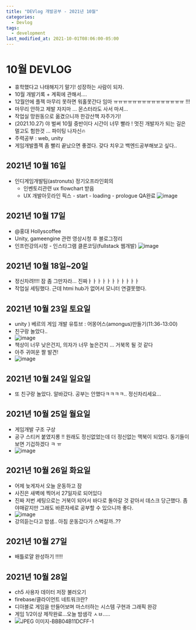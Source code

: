 ```yaml
---
title: "DEVlog 개발공부 - 2021년 10월"
categories:
  - Devlog
tags:
  - development
last_modified_at: 2021-10-01T08:06:00-05:00
---
```

# 10월 DEVLOG
- 휴학했다고 나태해지기 말기! 성장하는 사람이 되자.
- 10월 개발기록 + 계획에 관해서....
- 12월안에 플젝 마무리 못하면 워홀못간다 임마 ㅠㅠㅠㅠㅠㅠㅠㅠㅠㅠㅠㅠㅠㅠㅠ !!!
- 마무리 안하고 제발 자지마 ... 몬스터라도 사서 마셔...
- 작업실 망원동으로 옮겼으니까 한강산책 자주가기!
- (2021.10.27) 야 벌써 10월 중반이다 시간이 너무 빨라 ! 멋진 개발자가 되는 길은 멀고도 험한것 ... 파이팅 나자신🔥
- 주력공부 : web, unity
- 게임개발플젝 좀 빨리 끝났으면 좋겠다. 갖다 치우고 백엔드공부해보고 싶다.. 

## 2021년 10월 16일

- 인디게임개발팀(astronuts) 정기오프라인회의
  - 인벤토리관련 ux flowchart 받음
  - UX 개발아웃라인 픽스 - start - loading - prologue QA완료
    ![image](https://user-images.githubusercontent.com/69496570/137623463-9dd99adb-1901-4258-a032-74de4f2320f1.png)

## 2021년 10월 17일

- @홍대 Hollyscoffee
- Unity, gameengine 관련 영상시청 후 블로그정리
- 인프런강의시청 - 인스타그램 클론코딩(fullstack 웹개발)
  ![image](https://user-images.githubusercontent.com/69496570/137623576-56f87da8-e2ce-49e2-8e04-be67f01eb70f.png)

## 2021년 10월 18일~20일

- 정신차려!!!! 잠 좀 그만자라... 진짜ㅏㅏㅏㅏㅏㅏㅏㅏㅏㅏㅏ
- 작업실 세팅했다. 근데 htmi hub가 없어서 모니터 연결못했다.

## 2021년 10월 23일 토요일

- unity ) 베르의 게임 개발 유튜브 : 어몽어스(amongus)만들기(11:36-13:00)
- 친구랑 놀았다..
- ![image](https://user-images.githubusercontent.com/69496570/138960294-d248a99c-4876-4916-bc4e-e2d00199119f.png)
- 책상이 너무 낮은건지, 의자가 너무 높은건지 ... 거북목 될 것 같다
- 아주 귀여운 짤 발견! 
- ![image](https://user-images.githubusercontent.com/69496570/138960569-b1ccc9d9-b101-470c-93a9-ef97872531b9.png)




## 2021년 10월 24일 일요일 

- 또 친구랑 놀았다. 알바갔다. 공부는 안했다ㅋㅋㅋㅋ.. 정신차리세요...


## 2021년 10월 25일 월요일 
- 게임개발 구조 구상 
- 공구 스티커 붙였지롱 !! 원래도 정신없었는데 더 정신없는 맥북이 되었다. 동기들이 보면 기겁하겠다 ㅋ ㅠ
- ![image](https://user-images.githubusercontent.com/69496570/138960043-1e591fbc-395e-4676-a31f-462fd20101c5.png)

## 2021년 10월 26일 화요일 
- 어제 늦게자서 오늘 운동하고 잠 
- 사진은 새벽에 찍어서 27일자로 되어있다 
- 진짜 저번 세팅으로는 거북이 되어서 바다로 돌아갈 것 같아서 데스크 당근했다. 좀 야매같지만 그래도 바른자세로 공부할 수 있으니까 좋다.
- ![image](https://user-images.githubusercontent.com/69496570/138961022-0c059510-78d4-4ce7-9f77-b43f7252bd9f.png)
- 강의듣는다고 밤샘.. 아침 운동갔다가 스벅갈까..??

## 2021년 10월 27일  
- 배틀로얄 완성하기 !!!!! 

## 2021년 10월 28일
- ch5 사용자 데이터 저장 불러오기
- firebase/클라이언트 네트워크란?
- 디아블로 게임을 만들어보며 마스터하는 시스템 구현과 그래픽 완강
- 게임 1/2이상 제작완료...오늘 밤샘각 ㅅㅂ.....
- ![JPEG 이미지-BBB04B11DCFF-1](https://user-images.githubusercontent.com/69496570/139232105-e1444332-ca17-47fb-a559-812cc8f57da1.jpeg)


